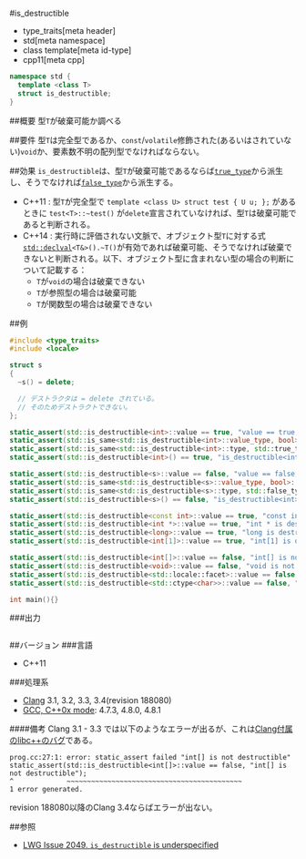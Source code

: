 #is_destructible
* type_traits[meta header]
* std[meta namespace]
* class template[meta id-type]
* cpp11[meta cpp]

```cpp
namespace std {
  template <class T>
  struct is_destructible;
}
```

##概要
型`T`が破棄可能か調べる


##要件
型`T`は完全型であるか、`const`/`volatile`修飾された(あるいはされていない)`void`か、要素数不明の配列型でなければならない。


##効果
`is_destructible`は、型`T`が破棄可能であるならば[`true_type`](./integral_constant-true_type-false_type.md)から派生し、そうでなければ[`false_type`](./integral_constant-true_type-false_type.md)から派生する。

- C++11 : 型`T`が完全型で `template <class U> struct test { U u; };` があるときに `test<T>::~test()` が`delete`宣言されていなければ、型`T`は破棄可能であると判断される。
- C++14 : 実行時に評価されない文脈で、オブジェクト型`T`に対する式[`std::declval`](/reference/utility/declval.md)`<T&>().~T()`が有効であれば破棄可能、そうでなければ破棄できないと判断される。以下、オブジェクト型に含まれない型の場合の判断について記載する：
    - `T`が`void`の場合は破棄できない
    - `T`が参照型の場合は破棄可能
    - `T`が関数型の場合は破棄できない


##例
```cpp
#include <type_traits>
#include <locale>

struct s
{
  ~s() = delete;

  // デストラクタは = delete されている。
  // そのためデストラクトできない。
};

static_assert(std::is_destructible<int>::value == true, "value == true, int is destructible");
static_assert(std::is_same<std::is_destructible<int>::value_type, bool>::value, "value_type == bool");
static_assert(std::is_same<std::is_destructible<int>::type, std::true_type>::value, "type == true_type");
static_assert(std::is_destructible<int>() == true, "is_destructible<int>() == true");

static_assert(std::is_destructible<s>::value == false, "value == false, s is not destructible");
static_assert(std::is_same<std::is_destructible<s>::value_type, bool>::value, "value_type == bool");
static_assert(std::is_same<std::is_destructible<s>::type, std::false_type>::value, "type == false_type");
static_assert(std::is_destructible<s>() == false, "is_destructible<int>() == false");

static_assert(std::is_destructible<const int>::value == true, "const int is destructible");
static_assert(std::is_destructible<int *>::value == true, "int * is destructible");
static_assert(std::is_destructible<long>::value == true, "long is destructible");
static_assert(std::is_destructible<int[1]>::value == true, "int[1] is destructible");

static_assert(std::is_destructible<int[]>::value == false, "int[] is not destructible");
static_assert(std::is_destructible<void>::value == false, "void is not destructible");
static_assert(std::is_destructible<std::locale::facet>::value == false, "std::locale::facet is not destructible");
static_assert(std::is_destructible<std::ctype<char>>::value == false, "std::ctype<char> is not destructible");

int main(){}
```

###出力
```cpp
```

##バージョン
###言語
- C++11

###処理系
- [Clang](/implementation.md#clang) 3.1, 3.2, 3.3, 3.4(revision 188080)
- [GCC, C++0x mode](/implementation.md#gcc): 4.7.3, 4.8.0, 4.8.1

####備考
Clang 3.1 - 3.3 では以下のようなエラーが出るが、これは[Clang付属のlibc++のバグ](http://llvm.org/bugs/show_bug.cgi?id=16839)である。
```
prog.cc:27:1: error: static_assert failed "int[] is not destructible"
static_assert(std::is_destructible<int[]>::value == false, "int[] is not destructible");
^             ~~~~~~~~~~~~~~~~~~~~~~~~~~~~~~~~~~~~~~~~~~~
1 error generated.
```
revision 188080以降のClang 3.4ならばエラーが出ない。


##参照
- [LWG Issue 2049. `is_destructible` is underspecified](http://www.open-std.org/jtc1/sc22/wg21/docs/lwg-defects.html#2049)

